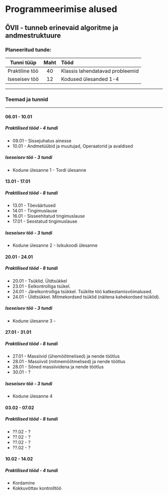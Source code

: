 # Programmeerimise alused
## ÕVII - tunneb erinevaid algoritme ja andmestruktuure
### Planeeritud tunde:
| Tunni tüüp | Maht | Tööd |
| ------------- |:------------------:| :----|
| Praktiline töö|  40  | Klassis lahendatavad probleemid |
| Iseseisev töö | 12 | Kodused ülesanded 1-4 |
***

### Teemad ja tunnid
***
#### 06.01 - 10.01
##### Praktilised tööd - 4 tundi
  * 09.01 - Sissejuhatus ainesse
  * 10.01 -  Andmetüübid ja muutujad, Operaatorid ja avaldised
##### Iseseisev töö - 3 tundi
  * Kodune ülesanne 1 - Tordi ülesanne
#### 13.01 - 17.01
##### Praktilised tööd - 8 tundi
  * 13.01 - Tõeväärtused
  * 14.01 - Tingimuslause
  * 16.01 - Sisseehitatud tingimuslause
  * 17.01 - Seostatud tingimuslause
##### Iseseisev töö - 3 tundi
  * Kodune ülesanne 2 - Isikukoodi ülesanne
#### 20.01 - 24.01
##### Praktilised tööd - 8 tundi
  * 20.01 -  Tsüklid. Üldtsükkel
  * 23.01 -  Eelkontrolliga tsükel.
  * 24.01 -  Järelkontrolliga tsükkel. Tsüklite töö katkestamisvõimalused.
  * 24.01 -  Üldtsükkel. Mitmekordsed tsüklid (näitena kahekordsed tsüklid). 
##### Iseseisev töö - 3 tundi
  * Kodune ülesanne 3 - 
#### 27.01 - 31.01
##### Praktilised tööd - 8 tundi
  * 27.01 - Massiivid (ühemõõtmelised) ja nende töötlus
  * 28.01 - Massiivid (mitmemõõtmelised) ja nende töötlus
  * 28.01 - Sõned massiividena ja nende töötlus
  * 30.01 - ? 
##### Iseseisev töö - 3 tundi
  * Kodune ülesanne 4
#### 03.02 - 07.02
##### Praktilised tööd - 8 tundi
  * ??.02 - ? 
  * ??.02 - ?   
  * ??.02 - ?
  * ??.02 - ?
#### 10.02 - 14.02
##### Praktilised tööd - 4 tundi
  * Kordamine
  * Kokkuvõttav kontrolltöö
